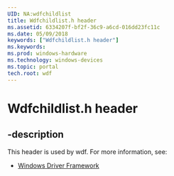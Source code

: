 ```yaml
---
UID: NA:wdfchildlist
title: Wdfchildlist.h header
ms.assetid: 6334207f-bf2f-36c9-a6cd-016dd23fc11c
ms.date: 05/09/2018
keywords: ["Wdfchildlist.h header"]
ms.keywords: 
ms.prod: windows-hardware
ms.technology: windows-devices
ms.topic: portal
tech.root: wdf
---
```


# Wdfchildlist.h header


## -description


This header is used by wdf. For more information, see:

- [Windows Driver Framework](../_wdf/index.md)

